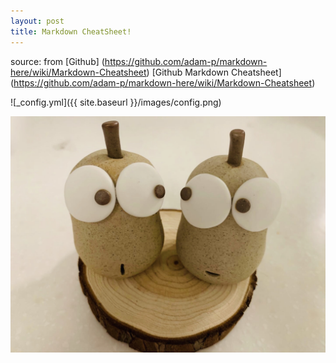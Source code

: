 ```yaml
---
layout: post
title: Markdown CheatSheet!
---
```


source: from [Github] (https://github.com/adam-p/markdown-here/wiki/Markdown-Cheatsheet)
[Github Markdown Cheatsheet] (https://github.com/adam-p/markdown-here/wiki/Markdown-Cheatsheet)

![_config.yml]({{ site.baseurl }}/images/config.png)

![_config.yml](https://github.com/MingCHEN4/MingCHEN4.github.io/blob/master/images/IMG_2889.jpg)


